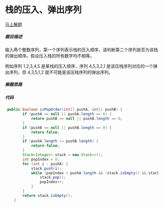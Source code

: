 栈的压入、弹出序列
====
[马上解题](https://www.nowcoder.com/practice/d77d11405cc7470d82554cb392585106?tpId=13&tqId=11174&tPage=1&rp=1&ru=/ta/coding-interviews&qru=/ta/coding-interviews/question-ranking)

##### 题目描述   
输入两个整数序列，第一个序列表示栈的压入顺序，请判断第二个序列是否为该栈的弹出顺序。假设压入栈的所有数字均不相等。

例如序列 1,2,3,4,5 是某栈的压入顺序，序列 4,5,3,2,1 是该压栈序列对应的一个弹出序列，但 4,3,5,1,2 就不可能是该压栈序列的弹出序列。

##### 解题思路


##### 代码
```java
 public boolean isPopOrder(int[] pushA, int[] pushB) {
        if (pushA == null || pushA.length == 0) {
            return pushB == null || pushB.length == 0;
        }
        if (pushB == null || pushB.length == 0) {
            return false;
        }
        if (pushA.length != pushB.length) {
            return false;
        }
        Stack<Integer> stack = new Stack<>();
        int popIndex = 0;
        for (int i : pushA) {
            stack.push(i);
            while (popIndex < pushA.length && !stack.isEmpty() && stack.peek() == pushB[popIndex]) {
                stack.pop();
                popIndex++;
            }
        }
        return stack.isEmpty();
    }
```